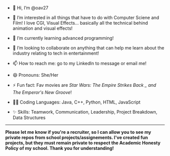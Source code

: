- 👋 Hi, I’m @oav27
- 👀 I’m interested in all things that have to do with Computer Sciene and Film! I love CGI, Visual Effects... basically all the technical behind animation and visual effects!
- 🌱 I’m currently learning advanced programming!
- 💞️ I’m looking to collaborate on anything that can help me learn about the industry relating to tech in entertainment!
- 📫 How to reach me: go to my LinkedIn to message or email me!
- 😄 Pronouns: She/Her
- ⚡ Fun fact: Fav movies are _Star Wars: The Empire Strikes Back _ and _The Emperor's New Groove__!

- 👩‍💻 Coding Languages: Java, C++, Python, HTML, JavaScript
- ✨ Skills: Teamwork, Communication, Leadership, Project Breakdown, Data Structures

---

**Please let me know if you're a recruiter, so I can allow you to see my private repos from school projects/assignements. I've created fun projects, but they must remain private to respect the Academic Honesty Policy of my school. Thank you for understanding!**

<!---
oav27/oav27 is a ✨ special ✨ repository because its `README.md` (this file) appears on your GitHub profile.
You can click the Preview link to take a look at your changes.
--->
